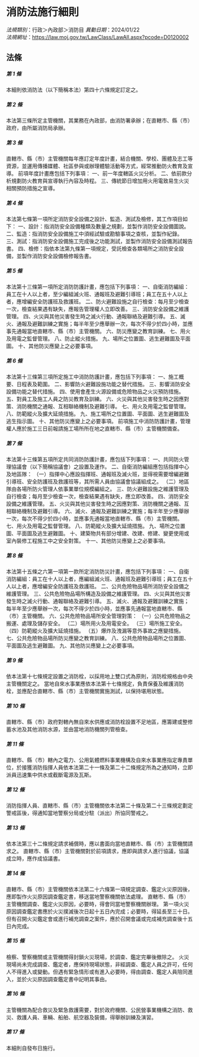 # 消防法施行細則

*法規類別*：行政＞內政部＞消防目
*異動日期*：2024/01/22  
*法規網址*：https://law.moj.gov.tw/LawClass/LawAll.aspx?pcode=D0120002



## 法條
##### 第 1 條
本細則依消防法（以下簡稱本法）第四十六條規定訂定之。

##### 第 2 條
本法第三條所定主管機關，其業務在內政部，由消防署承辦；在直轄市、縣（市）政府，由所屬消防局承辦。

##### 第 3 條
直轄市、縣（市）主管機關每年應訂定年度計畫，結合機關、學校、團體及志工等資源，並運用傳播媒體、社區參與或辦理體驗活動等方式，經常推動防火教育及宣導。
前項年度計畫應包括下列事項：
一、前一年度轄區火災分析。
二、依前款分析規劃防火教育與宣導執行內容及時程。
三、傳統節日增加用火用電致易生火災相關預防措施之宣導。

##### 第 4 條
本法第七條第一項所定消防安全設備之設計、監造、測試及檢修，其工作項目如下：
一、設計：指消防安全設備種類及數量之規劃，並製作消防安全設備圖說。
二、監造：指消防安全設備施工中須經試驗或勘驗事項之查核，並製作紀錄。
三、測試：指消防安全設備施工完成後之功能測試，並製作消防安全設備測試報告書。
四、檢修：指依本法第九條第一項規定，受託檢查各類場所之消防安全設備，並製作消防安全設備檢修報告書。

##### 第 5 條
本法第十三條第一項所定消防防護計畫，應包括下列事項：
一、自衛消防編組：員工在十人以上者，至少編組滅火班、通報班及避難引導班；員工在五十人以上者，應增編安全防護班及救護班。
二、防火避難設施之自行檢查：每月至少檢查一次，檢查結果遇有缺失，應報告管理權人立即改善。
三、消防安全設備之維護管理。
四、火災與其他災害發生時之滅火行動、通報聯絡及避難引導。
五、滅火、通報及避難訓練之實施；每半年至少應舉辦一次，每次不得少於四小時，並應事先通報當地直轄市、縣（市）主管機關。
六、防災應變之教育訓練。
七、用火及用電之監督管理。
八、防止縱火措施。
九、場所之位置圖、逃生避難圖及平面圖。
十、其他防災應變上之必要事項。

##### 第 6 條
本法第十三條第三項所定施工中消防防護計畫，應包括下列事項：
一、施工概要、日程表及範圍。
二、影響防火避難設施功能之替代措施。
三、影響消防安全設備功能之替代措施。
四、使用會產生火源設備或危險物品之火災預防措施。
五、對員工及施工人員之防災教育及訓練。
六、火災與其他災害發生時之因應對策、消防機關之通報、互相聯絡機制及避難引導。
七、用火及用電之監督管理。
八、防範縱火及擴大延燒措施。
九、施工場所之位置圖、平面圖、逃生避難圖及逃生指示圖。
十、其他防災應變上之必要事項。
前項施工中消防防護計畫，管理權人應於施工三日前報請施工場所所在地之直轄市、縣（市）主管機關備查。

##### 第 7 條
本法第十三條第五項所定共同消防防護計畫，應包括下列事項：
一、共同防火管理協議會（以下簡稱協議會）之設置及運作。
二、自衛消防編組應包括指揮中心及地區隊：
（一）指揮中心應設指揮班、通報班及滅火班，並得視需要增編避難引導班、安全防護班及救護班等，其所需人員由協議會協議組成之。
（二）地區隊由各場所防火管理人依事業單位規模編組之。
三、防火避難設施之維護管理及自行檢查；每月至少檢查一次，檢查結果遇有缺失，應立即改善。
四、消防安全設備之維護管理。
五、火災與其他災害發生時之因應對策、消防機關之通報、互相聯絡機制及避難引導。
六、滅火、通報及避難訓練之實施；每半年至少應舉辦一次，每次不得少於四小時，並應事先通報當地直轄市、縣（市）主管機關。
七、用火及用電之監督管理。
八、防範縱火及擴大延燒措施。
九、場所之位置圖、平面圖及逃生避難圖。
十、建築物共有部分增建、改建、修建、變更使用或室內裝修工程施工中之安全對策。
十一、其他防災應變上之必要事項。

##### 第 8 條
本法第十五條之六第一項第一款所定消防防災計畫，應包括下列事項：
一、自衛消防編組：員工在十人以上者，應編組滅火班、通報班及避難引導班；員工在五十人以上者，應增編安全防護班及救護班。
二、公共危險物品場所消防安全設備之維護管理。
三、公共危險物品場所構造及設備之維護管理。
四、火災與其他災害發生時之滅火行動、通報聯絡及避難引導。
五、滅火、通報及避難訓練之實施；每半年至少應舉辦一次，每次不得少於四小時，並應事先通報當地直轄市、縣（市）主管機關。
六、公共危險物品場所安全管理對策：
（一）公共危險物品之搬運、處理及儲存安全。
（二）場所用火及用電安全。
（三）場所施工安全。
（四）防範縱火及擴大延燒措施。
（五）爆炸及洩漏等意外事故之應變措施。
七、公共危險物品場所防災應變之教育訓練。
八、公共危險物品場所之位置圖、平面圖及逃生避難圖。
九、其他防災應變上之必要事項。

##### 第 9 條
依本法第十七條規定設置之消防栓，以採用地上雙口式為原則，消防栓規格由中央主管機關定之。
當地自來水事業應依本法第十七條規定，負責保養及維護消防栓，並應配合直轄市、縣（市）主管機關實施測試，以保持堪用狀態。

##### 第 10 條
直轄市、縣（市）政府對轄內無自來水供應或消防栓設置不足地區，應籌建或整修蓄水池及其他消防水源，並由當地消防機關列管檢查。

##### 第 11 條
直轄市、縣（市）轄內之電力、公用氣體燃料事業機構及自來水事業應指定專責單位，於接獲消防指揮人員依本法第二十一條及第二十二條規定所為之通知時，立即派員迅速集中供水或截斷電源及瓦斯。

##### 第 12 條
消防指揮人員、直轄市、縣（市）主管機關依本法第二十條及第二十三條規定劃定警戒區後，得通知當地警察分局或分駐（派出）所協同警戒之。

##### 第 13 條
依本法第三十二條規定請求補償時，應以書面向當地直轄市、縣（市）主管機關請求之。
直轄市、縣（市）主管機關對於前項請求，應即與請求人進行協議，協議成立時，應作成協議書。

##### 第 14 條
直轄市、縣（市）主管機關依本法第二十六條第一項規定調查、鑑定火災原因後，應即製作火災原因調查鑑定書，移送當地警察機關依法處理。
直轄市、縣（市）主管機關調查、鑑定火災原因，必要時，得會同當地警察機關辦理。
第一項火災原因調查鑑定書應於火災撲滅後次日起十五日內完成；必要時，得延長至三十日。但有召開火災鑑定會或進行補充調查之案件，應於召開會議或完成補充調查後十五日內完成。

##### 第 15 條
檢察、警察機關或主管機關得封鎖火災現場，於調查、鑑定完畢後撤除之。
火災現場尚未完成調查、鑑定者，應保持現場狀態，非經調查、鑑定人員之許可，任何人不得進入或變動。但遇有緊急情形或有進入必要時，得由調查、鑑定人員陪同進入，並於火災原因調查鑑定書中記明其事由。

##### 第 16 條
主管機關為配合救災及緊急救護需要，對於政府機關、公民營事業機構之消防、救災、救護人員、車輛、船舶、航空器及裝備，得舉辦訓練及演習。

##### 第 17 條
本細則自發布日施行。


